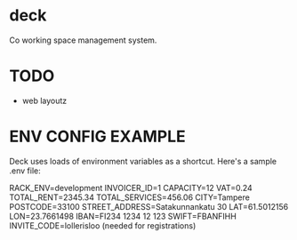 deck
====

Co working space management system.

TODO
====
- web layoutz

ENV CONFIG EXAMPLE
==================

Deck uses loads of environment variables as a shortcut. Here's a sample .env file:

RACK_ENV=development
INVOICER_ID=1
CAPACITY=12
VAT=0.24
TOTAL_RENT=2345.34
TOTAL_SERVICES=456.06
CITY=Tampere
POSTCODE=33100
STREET_ADDRESS=Satakunnankatu 30
LAT=61.5012156
LON=23.7661498
IBAN=FI234 1234 12 123
SWIFT=FBANFIHH
INVITE_CODE=lollerisloo (needed for registrations)
